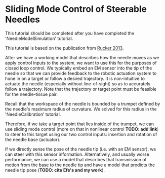 # Sliding Mode Control of Steerable Needles

This tutorial should be completed after you have completed the 'NeedleModelSimulation' tutorial.

This tutorial is based on the publication from [Rucker 2013](http://research.vuse.vanderbilt.edu/MEDLab/sites/default/files/RuckerSlidingTRO13.pdf).

After we have a working model that describes how the needle moves as we apply control inputs to the system, we want to use this for the purposes of closed loop control. We typically embed an EM sensor into the tip of the needle so that we can provide feedback to the robotic actuation system to hone in on a target or follow a desired trajectory. It is non-intuitive to actuate the needle (especially without line-of-sight) so as to accurately follow a trajectory. Note that the trajectory or target point must be feasible for the needle-tissue pair.

Recall that the workspace of the needle is bounded by a trumpet defined by the needle's maximum radius of curvature. We solved for this radius in the 'NeedleCalibration' tutorial.

Therefore, if we take a target point that lies inside of the trumpet, we can use sliding mode control (more on that in nonlinear control **TODO: add link**) to steer to this target using our two control inputs: insertion and rotation of the needle base (actuator).

If we directly sense the pose of the needle tip (i.e. with an EM sensor), we can steer with this sensor information. Alternatively, and usually worse performance, we can use a model that describes that transmission of motion from the base to the needle tip and have a model that predicts the needle tip pose (**TODO: cite Efe's and my work**).
